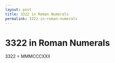 ```yaml
---
layout: post
title: 3322 in Roman Numerals
permalink: 3322-in-roman-numerals
---
```


# 3322 in Roman Numerals

3322 = MMMCCCXXII
